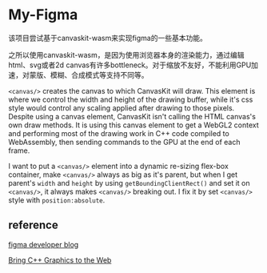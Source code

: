 # My-Figma

该项目尝试基于canvaskit-wasm来实现figma的一些基本功能。

之所以使用canvaskit-wasm，是因为使用浏览器本身的渲染能力，通过编辑html、svg或者2d canvas有许多bottleneck。对于缩放不友好，不能利用GPU加速，对蒙版、模糊、合成模式等支持不同等。

`<canvas/>` creates the canvas to which CanvasKit will draw. This element is where we control the width and height of the drawing buffer,
while it's css style would control any scaling applied after drawing to those pixels.
Despite using a canvas element, CanvasKit isn't calling the HTML canvas's own draw methods.
It is using this canvas element to get a WebGL2 context and performing most of the drawing work in C++ code compiled to WebAssembly,
then sending commands to the GPU at the end of each frame. 

I want to put a `<canvas/>` element into a dynamic re-sizing flex-box container, 
make `<canvas/>` always as big as it's parent, 
but when I get parent's `width` and `height` by using `getBoundingClientRect()` and set it on `<canvas/>`, 
it always makes `<canvas/>` breaking out. I fix it by set `<canvas/>` style with `position:absolute`.

## reference

[figma developer blog](https://www.figma.com/blog/building-a-professional-design-tool-on-the-web/)

[Bring C++ Graphics to the Web](https://www.codeproject.com/Articles/5163290/Bring-Cplusplus-Graphics-to-the-Web)
